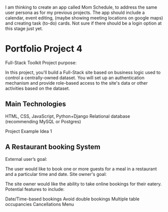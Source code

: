 I am thinking to create an app called Mom Schedule, to address the same user persona as for my previous projects. The app should include a calendar, event editing, (maybe showing meeting locations on google maps) and creating task (to-do) cards. Not sure if there should be a login option at this stage just yet.

# Portfolio Project 4
Full-Stack Toolkit
Project purpose:

In this project, you'll build a Full-Stack site based on business logic used to control a centrally-owned dataset. You will set up an authentication mechanism and provide role-based access to the site's data or other activities based on the dataset.

## Main Technologies
HTML, CSS, JavaScript, Python+Django
Relational database (recommending MySQL or Postgres)

Project Example Idea 1
## A Restaurant booking System
External user’s goal:

The user would like to book one or more guests for a meal in a restaurant and a particular time and date.
Site owner's goal:

The site owner would like the ability to take online bookings for their eatery.
Potential features to include:

Date/Time-based bookings
Avoid double bookings
Multiple table occupancies
Cancellations
Menu
